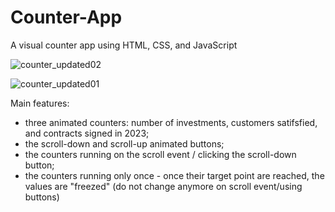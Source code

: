 # Counter-App
A visual counter app using HTML, CSS, and JavaScript

![counter_updated02](https://github.com/Anna-portfolio/Counter-App/assets/75646880/f818d105-e343-462c-a0e0-70c9e1db2564)

![counter_updated01](https://github.com/Anna-portfolio/Counter-App/assets/75646880/809ec11f-e1d1-4a87-a37c-5dd5ff492566)

Main features:
- three animated counters: number of investments, customers satifsfied, and contracts signed in 2023;
- the scroll-down and scroll-up animated buttons;
- the counters running on the scroll event / clicking the scroll-down button;
- the counters running only once - once their target point are reached, the values are "freezed" (do not change anymore on scroll event/using buttons)
